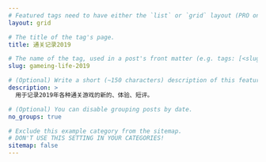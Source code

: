 ```yaml
---
# Featured tags need to have either the `list` or `grid` layout (PRO only).
layout: grid

# The title of the tag's page.
title: 通关记录2019

# The name of the tag, used in a post's front matter (e.g. tags: [<slug>]).
slug: gameing-life-2019

# (Optional) Write a short (~150 characters) description of this featured tag.
description: >
  用于记录2019年各种通关游戏的新的、体验、短评。

# (Optional) You can disable grouping posts by date.
no_groups: true

# Exclude this example category from the sitemap.
# DON'T USE THIS SETTING IN YOUR CATEGORIES!
sitemap: false
---
```

